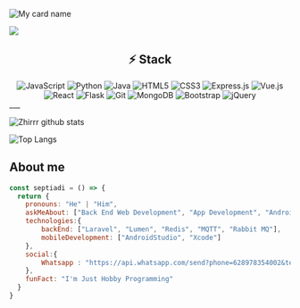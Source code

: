 ![My card name](https://cardivo.vercel.app/api?name=Septiadi&description=Hi,%20i%27m%20a%20back%20end%20developer%20and%20i%27m%2028%20y.o.%20Nice%20to%20meet%20you%20%F0%9F%91%8B&image=https://raw.githubusercontent.com/TheDudeThatCode/TheDudeThatCode/master/Assets/Developer.gif&backgroundColor=%23ffffff&instagram=septiadirahmawan&linkedin=septiadirahmawan&github=septiadirahmawan&pattern=iLikeFood&colorPattern=%23eaeaea)

![](https://visitor-badge.glitch.me/badge?page_id=septiadirahmawan)

## <div align="center">⚡ Stack </div>
<div align="center">
<img alt="JavaScript" src="https://img.shields.io/badge/javascript%20-%23323330.svg?&style=for-the-badge&logo=javascript&logoColor=%23F7DF1E"/>
<img alt="Python" src="https://img.shields.io/badge/python%20-%2314354C.svg?&style=for-the-badge&logo=python&logoColor=white"/>
<img alt="Java" src="https://img.shields.io/badge/java-%23ED8B00.svg?&style=for-the-badge&logo=java&logoColor=white"/>
<img alt="HTML5" src="https://img.shields.io/badge/html5%20-%23E34F26.svg?&style=for-the-badge&logo=html5&logoColor=white"/>
<img alt="CSS3" src="https://img.shields.io/badge/css3%20-%231572B6.svg?&style=for-the-badge&logo=css3&logoColor=white"/>
<img alt="Express.js" src="https://img.shields.io/badge/express.js%20-%23404d59.svg?&style=for-the-badge"/>
<img alt="Vue.js" src="https://img.shields.io/badge/vuejs%20-%2335495e.svg?&style=for-the-badge&logo=vue.js&logoColor=%234FC08D"/>
<img alt="React" src="https://img.shields.io/badge/react%20-%2320232a.svg?&style=for-the-badge&logo=react&logoColor=%2361DAFB"/>
<img alt="Flask" src="https://img.shields.io/badge/flask%20-%23000.svg?&style=for-the-badge&logo=flask&logoColor=white"/>
<img alt="Git" src="https://img.shields.io/badge/git%20-%23F05033.svg?&style=for-the-badge&logo=git&logoColor=white"/>
<img alt="MongoDB" src ="https://img.shields.io/badge/MongoDB-%234ea94b.svg?&style=for-the-badge&logo=mongodb&logoColor=white"/>
<img alt="Bootstrap" src="https://img.shields.io/badge/bootstrap%20-%23563D7C.svg?&style=for-the-badge&logo=bootstrap&logoColor=white"/>
<img alt="jQuery" src="https://img.shields.io/badge/jquery%20-%230769AD.svg?&style=for-the-badge&logo=jquery&logoColor=white"/>
</div>
___

![Zhirrr github stats](https://github-readme-stats.vercel.app/api?username=septiadirahmawan&show_icons=true&theme=tokyonight)

![Top Langs](https://github-readme-stats.vercel.app/api/top-langs/?username=septiadirahmawan&hide=css,html&theme=tokyonight)

## About me
```js
const septiadi = () => {
  return {
    pronouns: "He" | "Him",
    askMeAbout: ["Back End Web Development", "App Development", "Android Development"],
    technologies:{
        backEnd: ["Laravel", "Lumen", "Redis", "MQTT", "Rabbit MQ"],
        mobileDevelopment: ["AndroidStudio", "Xcode"]
    },
    social:{
        Whatsapp : "https://api.whatsapp.com/send?phone=628978354002&text=Halo+Septiadi",
    },
    funFact: "I'm Just Hobby Programming"
  }
}
```

<!--

**septiadirahmawan/septiadirahmawan** is a ✨ _special_ ✨ repository because its `README.md` (this file) appears on your GitHub profile.













